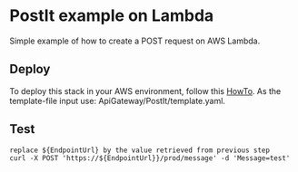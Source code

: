  
# PostIt example on Lambda
Simple example of how to create a POST request on AWS Lambda.


## Deploy
To deploy this stack in your AWS environment, follow this [HowTo](https://github.com/LINKIT-Group/cloudformation-samples#deploy-a-stack). As the template-file input use: ApiGateway/PostIt/template.yaml.


## Test
```
replace ${EndpointUrl} by the value retrieved from previous step
curl -X POST 'https://${EndpointUrl}}/prod/message' -d 'Message=test'
```

